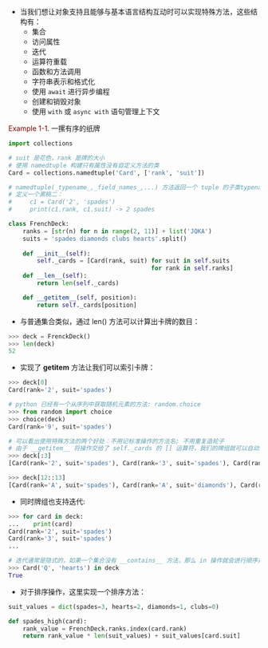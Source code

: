 - 当我们想让对象支持且能够与基本语言结构互动时可以实现特殊方法，这些结构有：
	- 集合
	- 访问属性
	- 迭代
	- 运算符重载
	- 函数和方法调用
	- 字符串表示和格式化
	- 使用 `await` 进行异步编程
	- 创建和销毁对象
	- 使用 `with` 或 `async with` 语句管理上下文

<font color='darkred'>Example 1-1</font>. 一摞有序的纸牌
```python
import collections

# suit 是花色，rank 是牌的大小
# 使用 namedtuple 构建只有属性没有自定义方法的类
Card = collections.namedtuple('Card', ['rank', 'suit'])

# namedtuple(_typename_,_field_names_,...) 方法返回一个 tuple 的子类typename, 它的属性就是 field_names 中定义的
# 定义一个黑桃二：
#     c1 = Card('2', 'spades')
#     print(c1.rank, c1.suit) -> 2 spades

class FrenchDeck:
	ranks = [str(n) for n in range(2, 11)] + list('JQKA')
	suits = 'spades diamonds clubs hearts'.split()
    
    def __init__(self):
        self._cards = [Card(rank, suit) for suit in self.suits
                                        for rank in self.ranks]
    def __len__(self):
        return len(self._cards)

    def __getitem__(self, position):
        return self._cards[position]
```
- 与普通集合类似，通过 len() 方法可以计算出卡牌的数目：
```python
>>> deck = FrenckDeck()
>>> len(deck)
52
```
- 实现了 __getitem__ 方法让我们可以索引卡牌：
```python
>>> deck[0]
Card(rank='2', suit='spades')

# python 已经有一个从序列中获取随机元素的方法: random.choice
>>> from random import choice
>>> choice(deck)
Card(rank='9', suit='spades')

# 可以看出使用特殊方法的两个好处：不用记标准操作的方法名; 不用重复造轮子
# 由于 __getitem__ 将操作交给了 self._cards 的 [] 运算符，我们的牌组就可以自动支持切片：
>>> deck[:3]
[Card(rank='2', suit='spades'), Card(rank='3', suit='spades'), Card(rank='4', suit='spades')]

>>> deck[12::13]
[Card(rank='A', suit='spades'), Card(rank='A', suit='diamonds'), Card(rank='A', suit='clubs'), Card(rank='A', suit='hearts')]
```
- 同时牌组也支持迭代:
```python
>>> for card in deck:
...    print(card)
Card(rank='2', suit='spades') 
Card(rank='3', suit='spades')
...

# 迭代通常是隐式的，如果一个集合没有 __contains__ 方法，那么 in 操作就会进行顺序扫描，对于我们的牌组来说：
>>> Card('Q', 'hearts') in deck
True
```
- 对于排序操作，这里实现一个排序方法：
```python
suit_values = dict(spades=3, hearts=2, diamonds=1, clubs=0)

def spades_high(card):
	rank_value = FrenchDeck.ranks.index(card.rank)
	return rank_value * len(suit_values) + suit_values[card.suit]
```

